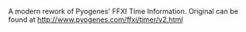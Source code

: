 A modern rework of Pyogenes' FFXI Time Information.
Original can be found at http://www.pyogenes.com/ffxi/timer/v2.html
